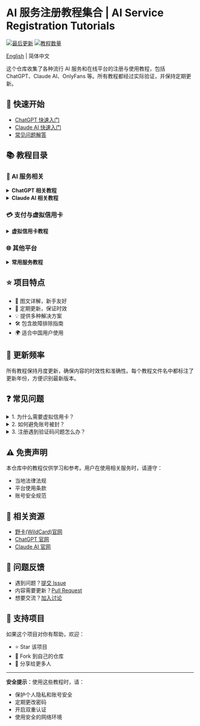 # AI 服务注册教程集合 | AI Service Registration Tutorials

[![最后更新](https://img.shields.io/badge/最后更新-2024.03-blue.svg)](https://github.com/yourusername/register-tutorial)
[![教程数量](https://img.shields.io/badge/教程数量-20+-brightgreen.svg)](https://github.com/yourusername/register-tutorial)

[English](./README_EN.md) | 简体中文

这个仓库收集了各种流行 AI 服务和在线平台的注册与使用教程，包括 ChatGPT、Claude AI、OnlyFans 等。所有教程都经过实际验证，并保持定期更新。

## 🚀 快速开始

- [ChatGPT 快速入门](src/如何使用%20ChatGPT？最简单易懂的%20ChatGPT%20入门教程.md)
- [Claude AI 快速入门](src/Claude%20AI%20使用指南：如何免费体验%20Claude%20AI？.md)
- [常见问题解答](#常见问题)

## 📚 教程目录

### 🤖 AI 服务相关

<details>
<summary><b>ChatGPT 相关教程</b></summary>

- 入门指南
  - [ChatGPT 注册与充值全流程指南](src/ChatGPT%20注册与充值全流程指南.md)
  - [如何使用 ChatGPT？最简单易懂的入门教程](src/如何使用%20ChatGPT？最简单易懂的%20ChatGPT%20入门教程.md)
  - [如何在手机上使用 ChatGPT？](src/如何在手机上使用%20ChatGPT？一键体验%20GPT-4.0%20的完整教程.md)

- 账号注册
  - [一键注册 ChatGPT 官方账号！](src/【完全指南】教你轻松一键注册%20ChatGPT%20官方账号！.md)
  - [ChatGPT注册太繁琐？快速搞定！](src/ChatGPT注册太繁琐？教你快速一键搞定官方GPT账号！.md)
  - [2025年最新注册教程](src/2025年%20ChatGPT%20账号一键注册与使用教程.md)
  - [无需手机验证码的注册方法](src/2025年3月最新国内ChatGPT账号注册教程，无需手机验证码.md)

- 进阶使用
  - [2025年 ChatGPT Plus 升级指南](src/2025年最新教程：如何使用虚拟信用卡升级到%20ChatGPT%20Plus%20(GPT-4.0).md)
  - [防止账号被封和降智的终极方案](src/【2025最新】防止ChatGPT和Claude被封和降智的终极方案.md)
  - [国内如何升级到GPT-4？](src/【保姆级教程】国内如何升级到GPT-4？用野卡(WildCard)一键订阅ChatGPT%20Plus指南.md)
</details>

<details>
<summary><b>Claude AI 相关教程</b></summary>

- [Claude AI 免费体验指南](src/Claude%20AI%20使用指南：如何免费体验%20Claude%20AI？.md)
- [2025年最新注册教程](src/2025年国内如何注册%20Claude%20账号教程（无需%20SMS%20接码平台）.md)
- [账号防封号指南](src/【2025最新】Claude注册防封号.md)
- [解决验证码问题](src/【2025亲测】注册Claude教程：解决无法发送手机验证码的问题.md)
</details>

### 💳 支付与虚拟信用卡

<details>
<summary><b>虚拟信用卡教程</b></summary>

- [野卡(WildCard)详细教程](src/【2025更新】野卡(WildCard)虚拟信用卡详细注册教程.md)
- [新手保姆级教程](src/野卡(WildCard)%20虚拟信用卡新手教程（保姆级）.md)
- [USDT支付方案](src/【2025推荐】支持%20USDT%20的虚拟信用卡与实体卡开卡平台.md)
- [开发者支付指南](src/国内开发者如何解决%20OpenAI%20信用卡付款问题.md)
</details>

### 🌐 其他平台

<details>
<summary><b>常用服务教程</b></summary>

- [Gmail 邮箱注册指南](src/【2025更新】Gmail谷歌邮箱注册指南（手动注册+一键注册）.md)
- [YouTube Premium 订阅指南](src/【新手小白】如何订阅%20YouTube%20Premium？2025%20最新订阅指南.md)
- [OnlyFans 完整指南](src/如何注册%20OnlyFans%20与订阅教程.md)
- [OnlyFans 支付教程](src/OnlyFans%20订阅教程：使用虚拟信用卡支付.md)
- [FanBOX 创作者支持指南](src/如何在%20FanBOX%20支持喜欢的创作者？没有信用卡也能轻松赞助！.md)
</details>

## ⭐️ 项目特点

- 📝 图文详解，新手友好
- 🔄 定期更新，保证时效
- 💡 提供多种解决方案
- 🛠 包含故障排除指南
- 🌍 适合中国用户使用

## 🔄 更新频率

所有教程保持月度更新，确保内容的时效性和准确性。每个教程文件名中都标注了更新年份，方便识别最新版本。

## ❓ 常见问题

<details>
<summary>1. 为什么需要虚拟信用卡？</summary>
国内用户订阅 ChatGPT Plus、Claude Pro 等服务时，普通信用卡可能无法完成支付。虚拟信用卡提供了可靠的支付解决方案。
</details>

<details>
<summary>2. 如何避免账号被封？</summary>
请参考[防止账号被封和降智的终极方案](src/【2025最新】防止ChatGPT和Claude被封和降智的终极方案.md)，合理使用代理和浏览器环境。
</details>

<details>
<summary>3. 注册遇到验证码问题怎么办？</summary>
可以参考[解决验证码问题的教程](src/【2025亲测】注册Claude教程：解决无法发送手机验证码的问题.md)，使用推荐的接码平台。
</details>

## ⚠️ 免责声明

本仓库中的教程仅供学习和参考。用户在使用相关服务时，请遵守：
- 当地法律法规
- 平台使用条款
- 账号安全规范

## 🔗 相关资源

- [野卡(WildCard)官网](https://yeka.ai/i/WILLIAMSAY)
- [ChatGPT 官网](https://chat.openai.com/)
- [Claude AI 官网](https://claude.ai/)

## 📢 问题反馈

- 遇到问题？[提交 Issue](../../issues)
- 内容需要更新？[Pull Request](../../pulls)
- 想要交流？[加入讨论](../../discussions)

## 🌟 支持项目

如果这个项目对你有帮助，欢迎：
- ⭐️ Star 该项目
- 🔄 Fork 到自己的仓库
- 📢 分享给更多人

---

**安全提示**：使用这些教程时，请：
- 保护个人隐私和账号安全
- 定期更改密码
- 开启双重认证
- 使用安全的网络环境